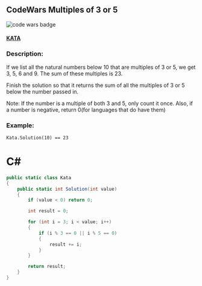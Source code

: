 ## CodeWars Multiples of 3 or 5

![code wars badge](https://www.codewars.com/users/FreePhoenix/badges/large)

#### [KATA](https://www.codewars.com/kata/514b92a657cdc65150000006)

### Description:

If we list all the natural numbers below 10 that are multiples of 3 or 5, we get 3, 5, 6 and 9. The sum of these multiples is 23.

Finish the solution so that it returns the sum of all the multiples of 3 or 5 below the number passed in.

Note: If the number is a multiple of both 3 and 5, only count it once. Also, if a number is negative, return 0(for languages that do have them)

### Example:

    Kata.Solution(10) == 23


# C#

```CS
public static class Kata
{
    public static int Solution(int value)
    {
        if (value < 0) return 0;

        int result = 0;

        for (int i = 3; i < value; i++)
        {
            if (i % 3 == 0 || i % 5 == 0)
            {
                result += i;
            }
        }

        return result;
    }
}
 ```

